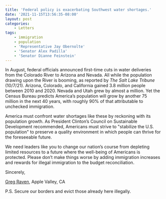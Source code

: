 ```yaml
---
title: 'Federal policy is exacerbating Southwest water shortages.'
date: '2021-11-15T13:56:35-08:00'
layout: post
categories:
    - Letters
tags:
    - immigration
    - population
    - 'Representative Jay Obernolte'
    - 'Senator Alex Padilla'
    - 'Senator Dianne Feinstein'
---
```


In August, federal officials announced first-time cuts in water deliveries from the Colorado River to Arizona and Nevada. All while the population drawing upon the River is booming, as reported by *The Salt Lake Tribune* (10/7/21). Arizona, Colorado, and California gained 3.8 million people between 2010 and 2020. Nevada and Utah grew by almost a million. Yet the Census Bureau predicts America’s population will grow by another 75 million in the next 40 years, with roughly 90% of that attributable to unchecked immigration.

America must confront water shortages like these by reckoning with its population growth. As President Clinton’s Council on Sustainable Development recommended, Americans must strive to "stabilize the U.S. population" to preserve a quality environment in which people can thrive for the foreseeable future.

We need leaders like you to change our nation’s course from depleting limited resources to a future where the well-being of Americans is protected. Please don’t make things worse by adding immigration increases and rewards for illegal immigration to the budget reconciliation.

Sincerely,

[Greg Raven](https://www.gregraven.org/), Apple Valley, CA

P.S. Secure our borders and evict those already here illegally.